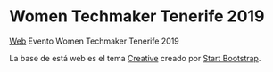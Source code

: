 # Women Techmaker Tenerife 2019

[Web]() Evento Women Techmaker Tenerife 2019 


La base de está web es el tema [Creative](http://startbootstrap.com/template-overviews/creative/) creado por [Start Bootstrap](http://startbootstrap.com/).
